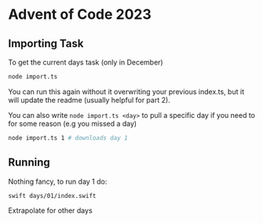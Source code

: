 # Advent of Code 2023

## Importing Task

To get the current days task (only in December)

```sh
node import.ts
```

You can run this again without it overwriting your previous index.ts, but it will update the readme (usually helpful for part 2).

You can also write `node import.ts <day>` to pull a specific day if you need to for some reason (e.g you missed a day)

```sh
node import.ts 1 # downloads day 1
```

## Running

Nothing fancy, to run day 1 do:

```sh
swift days/01/index.swift
```

Extrapolate for other days
